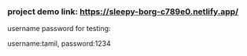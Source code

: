 ### project demo link: https://sleepy-borg-c789e0.netlify.app/

username password for testing:

username:tamil,
password:1234
